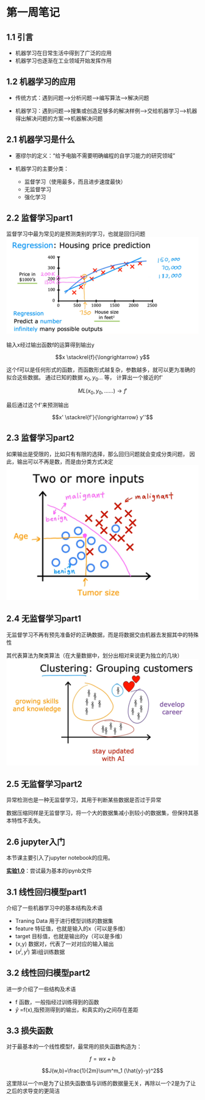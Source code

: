 # 第一周笔记
## 1.1 引言
- 机器学习在日常生活中得到了广泛的应用  
- 机器学习也逐渐在工业领域开始发挥作用

## 1.2 机器学习的应用
- 传统方式：遇到问题-->分析问题-->编写算法-->解决问题

- 机器学习：遇到问题-->搜集或创造足够多的解决样例-->交给机器学习-->机器得出解决问题的方案-->机器解决问题

## 2.1 机器学习是什么
- 塞缪尔的定义：“给予电脑不需要明确编程的自学习能力的研究领域”

- 机器学习的主要分类：
  - 监督学习（使用最多，而且进步速度最快）
  - 无监督学习
  - 强化学习
  
## 2.2 监督学习part1
监督学习中最为常见的是预测类别的学习，也就是回归问题
![](img/W1_2.2_p1.png)

输入x经过输出函数f的运算得到输出y

$$x \stackrel{f}{\longrightarrow} y$$

这个f可以是任何形式的函数，而函数形式越复杂，参数越多，就可以更为准确的拟合这些数据。
通过已知的数据 $x_0,y_0...$ 等，
计算出一个接近的f'

$$ML(x_0,y_0,......) \longrightarrow f'$$

最后通过这个f'来预测输出

$$x' \stackrel{f'}{\longrightarrow} y''$$

## 2.3 监督学习part2
如果输出是受限的，比如只有有限的选择，那么回归问题就会变成分类问题，
因此，输出可以不再是数，而是由分类方式决定
![](img/W1_2.3_p1.png)

## 2.4 无监督学习part1
无监督学习不再有预先准备好的正确数据，而是将数据交由机器去发掘其中的特殊性

其代表算法为聚类算法（在大量数据中，划分出相对来说更为独立的几块）
![](img/W1_2.4_p1.png)

## 2.5 无监督学习part2
异常检测也是一种无监督学习，其用于判断某些数据是否过于异常

数据压缩同样是无监督学习，将一个大的数据集减小到较小的数据集，但保持其基本特性不丢失。

## 2.6 jupyter入门
本节课主要引入了jupyter notebook的应用。

**[实验1.0](lab/lab1-0.ipynb)**：尝试最为基本的ipynb文件

## 3.1 线性回归模型part1
介绍了一些机器学习中的基本结构及术语

- Traning Data 用于进行模型训练的数据集
- feature 特征值，也就是输入的x（可以是多维）
- target 目标值，也就是输出的y（可以是多维）
- (x,y) 数据对，代表了一对对应的输入输出
- $(x^i,y^i)$ 第i组训练数据

## 3.2 线性回归模型part2
进一步介绍了一些结构及术语

- f 函数，一般指经过训练得到的函数
-  $\hat{y}$  =f(x),指预测得到的输出，和真实的y之间存在差距

## 3.3 损失函数
对于最基本的一个线性模型f，最常用的损失函数构造为：

$$f=wx+b$$

$$J(w,b)=\frac{1}{2m}\sum^m_1 (\hat{y}-y)^2$$

这里除以一个m是为了让损失函数值与训练的数据量无关，再除以一个2是为了让之后的求导变的更简洁